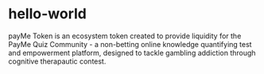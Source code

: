 # hello-world
payMe Token is an ecosystem token created to provide liquidity for the PayMe Quiz Community - a non-betting online knowledge quantifying test and empowerment platform, designed to tackle gambling addiction through cognitive therapautic contest.
